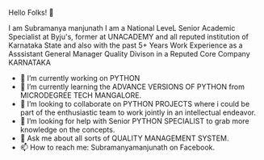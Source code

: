 Hello Folks! 👋

I am Subramanya manjunath
I am a National LeveL Senior Academic Specialist at Byju's, former at UNACADEMY and all reputed institution of Karnataka State
and also with the past 5+ Years Work Experience as a Asssistant General Manager Quality Divison in a Reputed Core Company KARNATAKA

- 🔭 I’m currently working on PYTHON
- 🌱 I’m currently learning the ADVANCE VERSIONS OF PYTHON from MICRODEGREE TECH MANGALORE.
- 👯 I’m looking to collaborate on PYTHON PROJECTS where i could be part of the enthusiastic team to work jointly in an intellectual endeavor.
- 🤔 I’m looking for help with Senior PYTHON SPECIALIST to grab more knowledge on the concepts.
- 💬 Ask me about all sorts of QUALITY MANAGEMENT SYSTEM.
- 📫 How to reach me: Subramanyamanjunath on Facebook.

